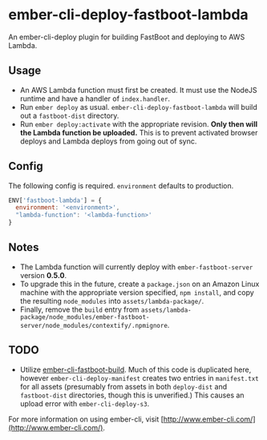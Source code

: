 # ember-cli-deploy-fastboot-lambda

An ember-cli-deploy plugin for building FastBoot and deploying to AWS Lambda.

## Usage
* An AWS Lambda function must first be created.  It must use the NodeJS runtime and have a handler of `index.handler`.
* Run `ember deploy` as usual.  `ember-cli-deploy-fastboot-lambda` will build out a `fastboot-dist` directory.
* Run `ember deploy:activate` with the appropriate revision.  **Only then will the Lambda function be uploaded.**  This is to prevent activated browser deploys and Lambda deploys from going out of sync.

## Config
The following config is required.  `environment` defaults to production.

```javascript
ENV['fastboot-lambda'] = {
  environment: '<environment>',
  "lambda-function": '<lambda-function>'
}
```


## Notes
* The Lambda function will currently deploy with `ember-fastboot-server` version **0.5.0**.
* To upgrade this in the future, create a `package.json` on an Amazon Linux machine with the appropriate version specified, `npm install`, and copy the resulting `node_modules` into `assets/lambda-package/`.
* Finally, remove the `build` entry from `assets/lambda-package/node_modules/ember-fastboot-server/node_modules/contextify/.npmignore`.

## TODO
* Utilize [ember-cli-fastboot-build](https://github.com/fivetanley/ember-cli-deploy-fastboot-build).  Much of this code is duplicated here, however `ember-cli-deploy-manifest` creates two entries in `manifest.txt` for all assets (presumably from assets in both `deploy-dist` and `fastboot-dist` directories, though this is unverified.)  This causes an upload error with `ember-cli-deploy-s3`.


For more information on using ember-cli, visit [http://www.ember-cli.com/](http://www.ember-cli.com/).
